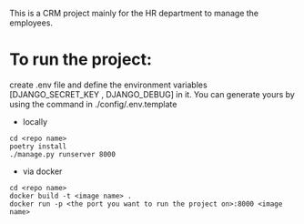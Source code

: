 This is a CRM project mainly for the HR department to manage the employees.

# To run the project:
create .env file and define the environment variables [DJANGO_SECRET_KEY , DJANGO_DEBUG] in it. You can generate yours by using the command in ./config/.env.template

- locally
```
cd <repo name>
poetry install
./manage.py runserver 8000
```

- via docker
```
cd <repo name>
docker build -t <image name> .
docker run -p <the port you want to run the project on>:8000 <image name>
```
